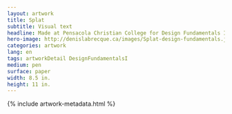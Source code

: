 ```yaml
---
layout: artwork
title: Splat
subtitle: Visual text
headline: Made at Pensacola Christian College for Design Fundamentals I
hero-image: http://denislabrecque.ca/images/Splat-design-fundamentals.jpg
categories: artwork
lang: en
tags: artworkDetail DesignFundamentalsI
medium: pen
surface: paper
width: 8.5 in.
height: 11 in.
---
```

{% include artwork-metadata.html %}

